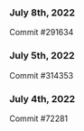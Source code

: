 ### July 8th, 2022

Commit #291634

### July 5th, 2022

Commit #314353


### July 4th, 2022

Commit #72281
